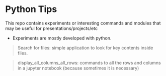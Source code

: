 # Python Tips

This repo contains experiments or interesting commands and modules that may be useful for presentations/projects/etc

* Experiments are mostly developed with python.

> Search for files: simple application to look for key contents inside files.

> display_all_columns_all_rows: commands to all the rows and columns in a jupyter notebook (because sometimes it is necessary)